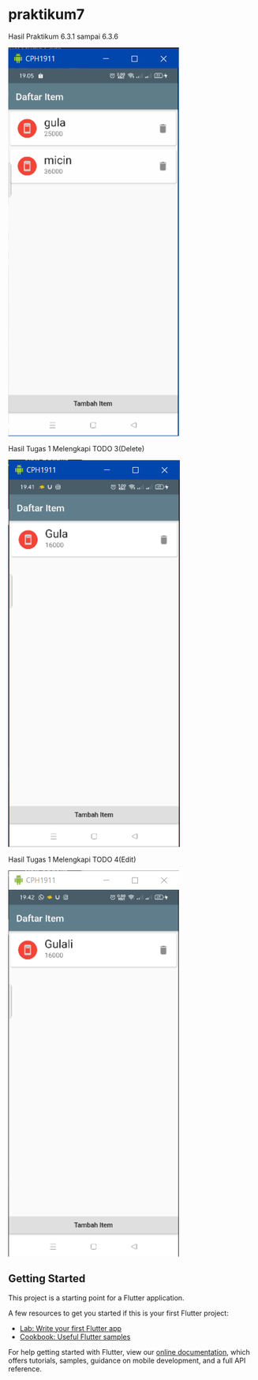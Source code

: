 # praktikum7

Hasil Praktikum 6.3.1 sampai 6.3.6

![plot](./images/praktikum.PNG)

Hasil Tugas 1 Melengkapi TODO 3(Delete)

![plot](./images/Tugas%201%20(Delete).PNG)

Hasil Tugas 1 Melengkapi TODO 4(Edit)

![plot](./images/Tugas%201(Edit).PNG)

## Getting Started

This project is a starting point for a Flutter application.

A few resources to get you started if this is your first Flutter project:

- [Lab: Write your first Flutter app](https://flutter.dev/docs/get-started/codelab)
- [Cookbook: Useful Flutter samples](https://flutter.dev/docs/cookbook)

For help getting started with Flutter, view our
[online documentation](https://flutter.dev/docs), which offers tutorials,
samples, guidance on mobile development, and a full API reference.
